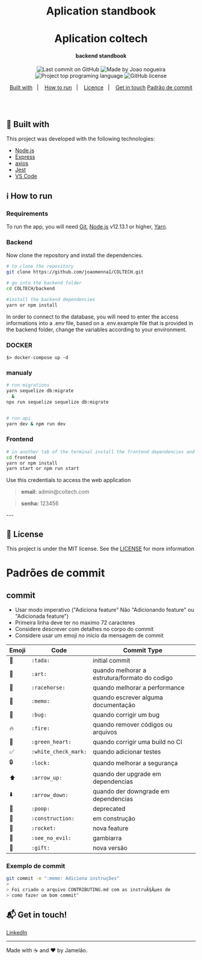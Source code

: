 <h1 align="center">
    Aplication standbook
    <br>
</h1>

<h1 align="center">
   Aplication coltech
</h1>

<h4 align="center">
  backend standbook
</h4>

<p align="center">
<img alt="Last commit on GitHub" src="https://img.shields.io/github/last-commit/joaomenna1/COLTECH?color=7159C1">
<img alt="Made by Joao nogueira" src="https://img.shields.io/badge/made%20by-joaomenna1-%20?color=7159C1">
<img alt="Project top programing language" src="https://img.shields.io/github/languages/top/joaomenna1/COLTECH?color=7159C1">
<img alt="GitHub license" src="https://img.shields.io/github/license/joaomenna1/COLTECH?color=7159C1">
</p>

<p align="center">
  <a href="#rocket-built-with">Built with</a>&nbsp;&nbsp;&nbsp;|&nbsp;&nbsp;&nbsp;
  <a href="#information_source-how-to-run">How to run</a>&nbsp;&nbsp;&nbsp;|&nbsp;&nbsp;&nbsp;
  <a href="#page_facing_up-license">Licence</a>&nbsp;&nbsp;&nbsp;|&nbsp;&nbsp;&nbsp;
  <a href="#mailbox_with_mail-get-in-touch">Get in touch</a>
  <a href="#commit">Padrão de commit</a>

</p>
<br><br>

## :rocket: Built with

This project was developed with the following technologies:

-  [Node.js](https://nodejs.org/)
-  [Express](https://expressjs.com/)
-  [axios](https://github.com/axios/axios)
-  [Jest](https://jestjs.io/)
-  [VS Code](https://code.visualstudio.com/)

## :information_source: How to run
### Requirements
To run the app, you will need [Git](https://git-scm.com), [Node.js](https://nodejs.org/) v12.13.1 or higher, [Yarn](https://yarnpkg.com/).
<br>

### Backend
Now clone the repository and install the dependencies.
```bash
# to clone the repository
git clone https://github.com/joaomenna1/COLTECH.git

# go into the backend folder
cd COLTECH/backend

#install the backend dependencies
yarn or npm install

```
In order to connect to the database, you will need to enter the access informations into a .env file, based on a .env.example file that is provided in the backend folder, change the variables according to your environment.
### DOCKER
```
$> docker-compose up -d
```
### manualy
```bash
# run migrations
yarn sequelize db:migrate
  &
npx run sequelize sequelize db:migrate


# run api
yarn dev & npm run dev
```
### Frontend

```bash
# in another tab of the terminal install the frontend dependencies and run it
cd frontend
yarn or npm install
yarn start or npm run start
```
Use this credentials to access the web application
<blockquote><strong>email:</strong> admin@coltech.com</blockquote>
<blockquote> <strong>senha:</strong> 123456</blockquote>
---

## :page_facing_up: License

This project is under the MIT license. See the [LICENSE](https://github.com/joaomenna1/COLTECH/blob/master/LICENSE) for more information

# Padrões de commit

## commit

- Usar modo imperativo ("Adiciona feature" Não "Adicionando feature" ou "Adicionada feature")
- Primeira linha deve ter no maximo 72 caracteres
- Considere descrever com detalhes no corpo do commit
- Considere usar um emoji no iní­cio da mensagem de commit

Emoji | Code | Commit Type
------------ | ------------- | -------------
:tada: | `:tada:` | initial commit
:art: | `:art:` | quando melhorar a estrutura/formato do codigo
:racehorse: | `:racehorse:` | quando melhorar a performance
:memo: | `:memo:` | quando escrever alguma documentação
:bug: | `:bug:` | quando corrigir um bug
:fire: | `:fire:` | quando remover códigos ou arquivos
:green_heart: | `:green_heart:` | quando corrigir uma build no CI
:white_check_mark: | `:white_check_mark:` | quando adicionar testes
:lock: | `:lock:` | quando melhorar a segurança
:arrow_up: | `:arrow_up:` | quando der upgrade em dependencias
:arrow_down: | `:arrow_down:` | quando der downgrade em dependencias
:poop: | `:poop:` | deprecated
:construction: | `:construction:` | em construção
:rocket: | `:rocket:` | nova feature
:see_no_evil: | `:see_no_evil:` | gambiarra
:gift: | `:gift:` | nova versão

### Exemplo de commit
```bash
git commit -m ":memo: Adiciona instruções"
>
> Foi criado o arquivo CONTRIBUTING.md com as instruÃ§Ãµes de
> como fazer um bom commit"
```


## :mailbox_with_mail: Get in touch!

[LinkedIn](https://linkedin.com/in/nogueira-menna-barreto)

---

Made with :coffee: and ♥ by Jamelão.
